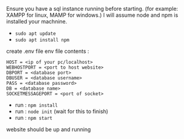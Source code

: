 Ensure you have a sql instance running before starting. (for example: XAMPP for linux, MAMP for windows.)
I will assume node and npm is installed your machnine.
 * `sudo apt update`
 * `sudo apt install npm`

create .env file
env file contents :
<br>
```
HOST = <ip of your pc/localhost>
WEBHOSTPORT = <port to host website>
DBPORT = <database port>
DBUSER = <database username> 
PASS = <database password>
DB = <database name>
SOCKETMESSAGEPORT = <port of socket> 
````

 * run : `npm install`
 * run : `node init` (wait for this to finish)
 * run : `npm start`

website should be up and running
